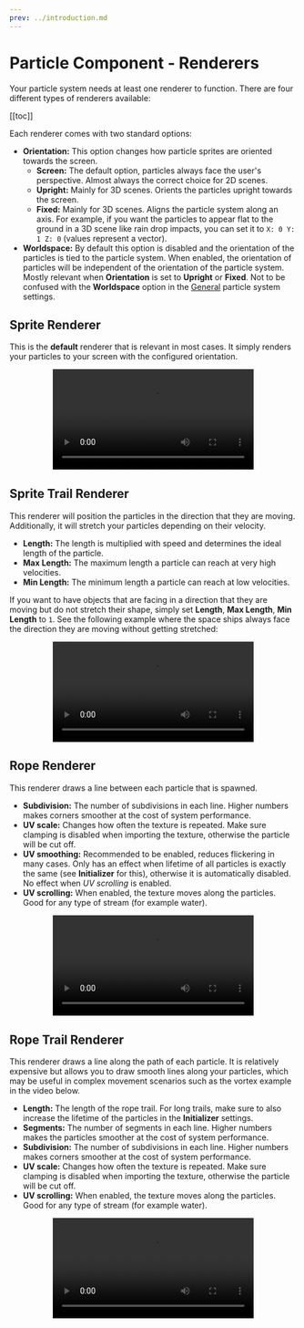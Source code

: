 ```yaml
---
prev: ../introduction.md
---
```


# Particle Component - Renderers

Your particle system needs at least one renderer to function. There are four different types of renderers available:

[[toc]]

Each renderer comes with two standard options:

* **Orientation:** This option changes how particle sprites are oriented towards the screen.
  * **Screen:** The default option, particles always face the user's perspective. Almost always the correct choice for 2D scenes.
  * **Upright:** Mainly for 3D scenes. Orients the particles upright towards the screen.
  * **Fixed:** Mainly for 3D scenes. Aligns the particle system along an axis. For example, if you want the particles to appear flat to the ground in a 3D scene like rain drop impacts, you can set it to `X: 0 Y: 1 Z: 0` (values represent a vector).
* **Worldspace:** By default this option is disabled and the orientation of the particles is tied to the particle system. When enabled, the orientation of particles will be independent of the orientation of the particle system. Mostly relevant when **Orientation** is set to **Upright** or **Fixed**. Not to be confused with the **Worldspace** option in the [General](/en/scene/particles/component/general.html#worldspace) particle system settings.

## Sprite Renderer

This is the **default** renderer that is relevant in most cases. It simply renders your particles to your screen with the configured orientation.

<video width="70%" style="margin:0 auto;display:block;" controls loop autoplay>
  <source src="/videos/particle_renderer_sprite.mp4" type="video/mp4">
  Your browser does not support the video tag.
</video>

## Sprite Trail Renderer

This renderer will position the particles in the direction that they are moving. Additionally, it will stretch your particles depending on their velocity.

* **Length:** The length is multiplied with speed and determines the ideal length of the particle.
* **Max Length:** The maximum length a particle can reach at very high velocities.
* **Min Length:** The minimum length a particle can reach at low velocities.

If you want to have objects that are facing in a direction that they are moving but do not stretch their shape, simply set **Length**, **Max Length**, **Min Length** to `1`. See the following example where the space ships always face the direction they are moving without getting stretched:

<video width="70%" style="margin:0 auto;display:block;" controls loop autoplay>
  <source src="/videos/particle_renderer_sprite_trail.mp4" type="video/mp4">
  Your browser does not support the video tag.
</video>

## Rope Renderer

This renderer draws a line between each particle that is spawned.

* **Subdivision:** The number of subdivisions in each line. Higher numbers makes corners smoother at the cost of system performance.
* **UV scale:** Changes how often the texture is repeated. Make sure clamping is disabled when importing the texture, otherwise the particle will be cut off.
* **UV smoothing:** Recommended to be enabled, reduces flickering in many cases. Only has an effect when lifetime of all particles is exactly the same (see **Initializer** for this), otherwise it is automatically disabled. No effect when *UV scrolling* is enabled.
* **UV scrolling:** When enabled, the texture moves along the particles. Good for any type of stream (for example water).

<video width="70%" style="margin:0 auto;display:block;" controls loop autoplay>
  <source src="/videos/particle_renderer_rope.mp4" type="video/mp4">
  Your browser does not support the video tag.
</video>

## Rope Trail Renderer

This renderer draws a line along the path of each particle. It is relatively expensive but allows you to draw smooth lines along your particles, which may be useful in complex movement scenarios such as the vortex example in the video below.

* **Length:** The length of the rope trail. For long trails, make sure to also increase the lifetime of the particles in the **Initializer** settings.
* **Segments:** The number of segments in each line. Higher numbers makes the particles smoother at the cost of system performance.
* **Subdivision:** The number of subdivisions in each line. Higher numbers makes corners smoother at the cost of system performance.
* **UV scale:** Changes how often the texture is repeated. Make sure clamping is disabled when importing the texture, otherwise the particle will be cut off.
* **UV scrolling:** When enabled, the texture moves along the particles. Good for any type of stream (for example water).

<video width="70%" style="margin:0 auto;display:block;" controls loop autoplay>
  <source src="/videos/particle_renderer_rope_trail.mp4" type="video/mp4">
  Your browser does not support the video tag.
</video>